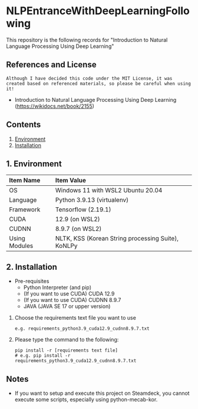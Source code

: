 # NLPEntranceWithDeepLearningFollowing
This repository is the following records for "Introduction to Natural Language Processing Using Deep Learning"

## References and License
```
Although I have decided this code under the MIT License, it was created based on referenced materials, so please be careful when using it!
```
- Introduction to Natural Language Processing Using Deep Learning (https://wikidocs.net/book/2155)

## Contents

1. [Environment](#1.-Environment)
2. [Installation](#2.-Installation)

## 1. Environment
| Item Name | Item Value |
| :--- | :--- |
| OS | Windows 11 with WSL2 Ubuntu 20.04 |
| Language | Python 3.9.13 (virtualenv) |
| Framework | Tensorflow (2.19.1) |
| CUDA | 12.9 (on WSL2) |
| CUDNN | 8.9.7 (on WSL2) |
| Using Modules | NLTK, KSS (Korean String processing Suite), KoNLPy |

## 2. Installation
- Pre-requisites
    - Python Interpreter (and pip)
    - (If you want to use CUDA) CUDA 12.9
    - (If you want to use CUDA) CUDNN 8.9.7
    - JAVA (JAVA SE 17 or upper version)
1. Choose the requirements text file you want to use
    ```
    e.g. requirements_python3.9_cuda12.9_cudnn8.9.7.txt
    ```
2. Please type the command to the following:
    ```
    pip install -r [requirements text file]
    # e.g. pip install -r requirements_python3.9_cuda12.9_cudnn8.9.7.txt
    ```

## Notes
- If you want to setup and execute this project on Steamdeck, you cannot execute some scripts, especially using python-mecab-kor.